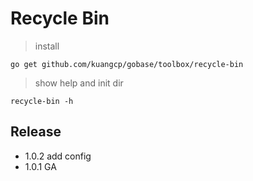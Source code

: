 # Recycle Bin

> install

`go get github.com/kuangcp/gobase/toolbox/recycle-bin`

> show help and init dir

`recycle-bin -h`


## Release
- 1.0.2 add config
- 1.0.1 GA
